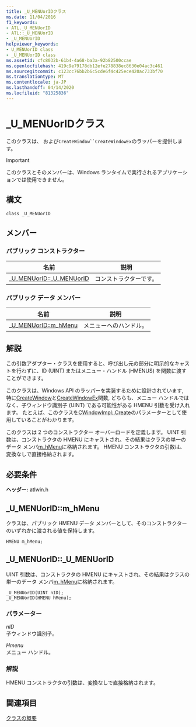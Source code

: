 ```yaml
---
title: _U_MENUorIDクラス
ms.date: 11/04/2016
f1_keywords:
- ATL._U_MENUorID
- ATL::_U_MENUorID
- _U_MENUorID
helpviewer_keywords:
- U_MENUorID class
- _U_MENUorID class
ms.assetid: cfc8032b-61b4-4a68-ba3a-92b82500ccae
ms.openlocfilehash: 419c9e79178db12efe278838ec8630e04ac3c461
ms.sourcegitcommit: c123cc76bb2b6c5cde6f4c425ece420ac733bf70
ms.translationtype: MT
ms.contentlocale: ja-JP
ms.lasthandoff: 04/14/2020
ms.locfileid: "81325836"
---
```

# <a name="_u_menuorid-class"></a>_U_MENUorIDクラス

このクラスは、 および`CreateWindow``CreateWindowEx`のラッパーを提供します。

> [!IMPORTANT]
> このクラスとそのメンバーは、Windows ランタイムで実行されるアプリケーションでは使用できません。

## <a name="syntax"></a>構文

```
class _U_MENUorID
```

## <a name="members"></a>メンバー

### <a name="public-constructors"></a>パブリック コンストラクター

|名前|説明|
|----------|-----------------|
|[_U_MENUorID::_U_MENUorID](#_u_menuorid___u_menuorid)|コンストラクターです。|

### <a name="public-data-members"></a>パブリック データ メンバー

|名前|説明|
|----------|-----------------|
|[_U_MENUorID::m_hMenu](#_u_menuorid__m_hmenu)|メニューへのハンドル。|

## <a name="remarks"></a>解説

この引数アダプター・クラスを使用すると、呼び出し元の部分に明示的なキャストを行わずに、ID (UINT) またはメニュー・ハンドル (HMENUS) を関数に渡すことができます。

このクラスは、Windows API のラッパーを実装するために設計されています, 特に[CreateWindow](/windows/win32/api/winuser/nf-winuser-createwindoww)と[CreateWindowEx](/windows/win32/api/winuser/nf-winuser-createwindowexw)関数, どちらも、メニュー ハンドルではなく、子ウィンドウ識別子 (UINT) である可能性がある HMENU 引数を受け入れます。 たとえば、このクラスを[CWindowImpl::Create](cwindowimpl-class.md#create)のパラメーターとして使用していることがわかります。

このクラスは 2 つのコンストラクター オーバーロードを定義します。 UINT 引数は、コンストラクタの HMENU にキャストされ、その結果はクラスの単一のデータ メンバ[m_hMenu](#_u_menuorid__m_hmenu)に格納されます。 HMENU コンストラクタの引数は、変換なしで直接格納されます。

## <a name="requirements"></a>必要条件

**ヘッダー:** atlwin.h

## <a name="_u_menuoridm_hmenu"></a><a name="_u_menuorid__m_hmenu"></a>_U_MENUorID::m_hMenu

クラスは、パブリック HMENU データ メンバーとして、そのコンストラクターのいずれかに渡される値を保持します。

```
HMENU m_hMenu;
```

## <a name="_u_menuorid_u_menuorid"></a><a name="_u_menuorid___u_menuorid"></a>_U_MENUorID::_U_MENUorID

UINT 引数は、コンストラクタの HMENU にキャストされ、その結果はクラスの単一のデータ メンバ[m_hMenu](#_u_menuorid__m_hmenu)に格納されます。

```
_U_MENUorID(UINT nID);
_U_MENUorID(HMENU hMenu);
```

### <a name="parameters"></a>パラメーター

*nID*<br/>
子ウィンドウ識別子。

*Hmenu*<br/>
メニュー ハンドル。

### <a name="remarks"></a>解説

HMENU コンストラクタの引数は、変換なしで直接格納されます。

## <a name="see-also"></a>関連項目

[クラスの概要](../../atl/atl-class-overview.md)

